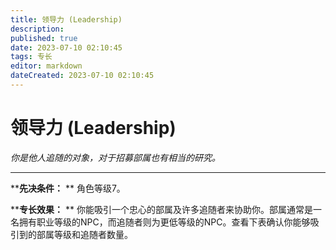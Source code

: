 ```yaml
---
title: 领导力 (Leadership)
description: 
published: true
date: 2023-07-10 02:10:45
tags: 专长
editor: markdown
dateCreated: 2023-07-10 02:10:45
---
```


# 领导力 (Leadership)

_你是他人追随的对象，对于招募部属也有相当的研究。_

* * *

****先决条件：** ** 角色等级7。

****专长效果：** **
你能吸引一个忠心的部属及许多追随者来协助你。部属通常是一名拥有职业等级的NPC，而追随者则为更低等级的NPC。查看下表确认你能够吸引到的部属等级和追随者数量。

